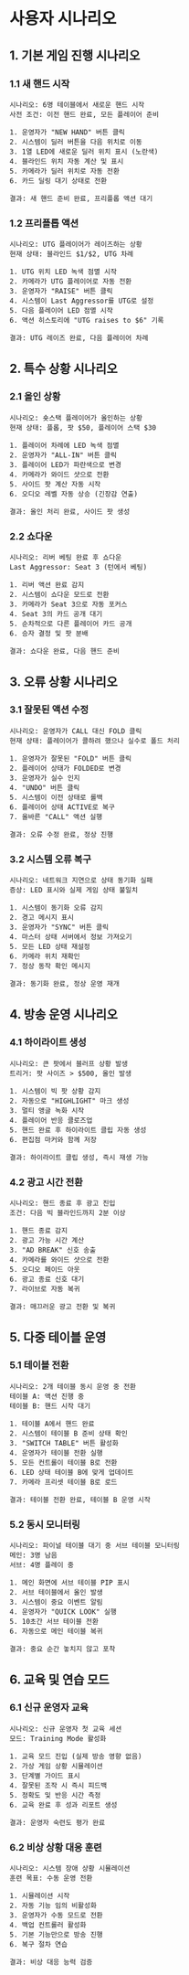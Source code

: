 # 사용자 시나리오

## 1. 기본 게임 진행 시나리오

### 1.1 새 핸드 시작
```
시나리오: 6명 테이블에서 새로운 핸드 시작
사전 조건: 이전 핸드 완료, 모든 플레이어 준비

1. 운영자가 "NEW HAND" 버튼 클릭
2. 시스템이 딜러 버튼을 다음 위치로 이동
3. 1열 LED에 새로운 딜러 위치 표시 (노란색)
4. 블라인드 위치 자동 계산 및 표시
5. 카메라가 딜러 위치로 자동 전환
6. 카드 딜링 대기 상태로 전환

결과: 새 핸드 준비 완료, 프리플롭 액션 대기
```

### 1.2 프리플롭 액션
```
시나리오: UTG 플레이어가 레이즈하는 상황
현재 상태: 블라인드 $1/$2, UTG 차례

1. UTG 위치 LED 녹색 점멸 시작
2. 카메라가 UTG 플레이어로 자동 전환
3. 운영자가 "RAISE" 버튼 클릭
4. 시스템이 Last Aggressor를 UTG로 설정
5. 다음 플레이어 LED 점멸 시작
6. 액션 히스토리에 "UTG raises to $6" 기록

결과: UTG 레이즈 완료, 다음 플레이어 차례
```

## 2. 특수 상황 시나리오

### 2.1 올인 상황
```
시나리오: 숏스택 플레이어가 올인하는 상황
현재 상태: 플롭, 팟 $50, 플레이어 스택 $30

1. 플레이어 차례에 LED 녹색 점멸
2. 운영자가 "ALL-IN" 버튼 클릭
3. 플레이어 LED가 파란색으로 변경
4. 카메라가 와이드 샷으로 전환
5. 사이드 팟 계산 자동 시작
6. 오디오 레벨 자동 상승 (긴장감 연출)

결과: 올인 처리 완료, 사이드 팟 생성
```

### 2.2 쇼다운
```
시나리오: 리버 베팅 완료 후 쇼다운
Last Aggressor: Seat 3 (턴에서 베팅)

1. 리버 액션 완료 감지
2. 시스템이 쇼다운 모드로 전환
3. 카메라가 Seat 3으로 자동 포커스
4. Seat 3의 카드 공개 대기
5. 순차적으로 다른 플레이어 카드 공개
6. 승자 결정 및 팟 분배

결과: 쇼다운 완료, 다음 핸드 준비
```

## 3. 오류 상황 시나리오

### 3.1 잘못된 액션 수정
```
시나리오: 운영자가 CALL 대신 FOLD 클릭
현재 상태: 플레이어가 콜하려 했으나 실수로 폴드 처리

1. 운영자가 잘못된 "FOLD" 버튼 클릭
2. 플레이어 상태가 FOLDED로 변경
3. 운영자가 실수 인지
4. "UNDO" 버튼 클릭
5. 시스템이 이전 상태로 롤백
6. 플레이어 상태 ACTIVE로 복구
7. 올바른 "CALL" 액션 실행

결과: 오류 수정 완료, 정상 진행
```

### 3.2 시스템 오류 복구
```
시나리오: 네트워크 지연으로 상태 동기화 실패
증상: LED 표시와 실제 게임 상태 불일치

1. 시스템이 동기화 오류 감지
2. 경고 메시지 표시
3. 운영자가 "SYNC" 버튼 클릭
4. 마스터 상태 서버에서 정보 가져오기
5. 모든 LED 상태 재설정
6. 카메라 위치 재확인
7. 정상 동작 확인 메시지

결과: 동기화 완료, 정상 운영 재개
```

## 4. 방송 운영 시나리오

### 4.1 하이라이트 생성
```
시나리오: 큰 팟에서 블러프 상황 발생
트리거: 팟 사이즈 > $500, 올인 발생

1. 시스템이 빅 팟 상황 감지
2. 자동으로 "HIGHLIGHT" 마크 생성
3. 멀티 앵글 녹화 시작
4. 플레이어 반응 클로즈업
5. 핸드 완료 후 하이라이트 클립 자동 생성
6. 편집점 마커와 함께 저장

결과: 하이라이트 클립 생성, 즉시 재생 가능
```

### 4.2 광고 시간 전환
```
시나리오: 핸드 종료 후 광고 진입
조건: 다음 빅 블라인드까지 2분 이상

1. 핸드 종료 감지
2. 광고 가능 시간 계산
3. "AD BREAK" 신호 송출
4. 카메라를 와이드 샷으로 전환
5. 오디오 페이드 아웃
6. 광고 종료 신호 대기
7. 라이브로 자동 복귀

결과: 매끄러운 광고 전환 및 복귀
```

## 5. 다중 테이블 운영

### 5.1 테이블 전환
```
시나리오: 2개 테이블 동시 운영 중 전환
테이블 A: 액션 진행 중
테이블 B: 핸드 시작 대기

1. 테이블 A에서 핸드 완료
2. 시스템이 테이블 B 준비 상태 확인
3. "SWITCH TABLE" 버튼 활성화
4. 운영자가 테이블 전환 실행
5. 모든 컨트롤이 테이블 B로 전환
6. LED 상태 테이블 B에 맞게 업데이트
7. 카메라 프리셋 테이블 B로 로드

결과: 테이블 전환 완료, 테이블 B 운영 시작
```

### 5.2 동시 모니터링
```
시나리오: 파이널 테이블 대기 중 서브 테이블 모니터링
메인: 3명 남음
서브: 4명 플레이 중

1. 메인 화면에 서브 테이블 PIP 표시
2. 서브 테이블에서 올인 발생
3. 시스템이 중요 이벤트 알림
4. 운영자가 "QUICK LOOK" 실행
5. 10초간 서브 테이블 전환
6. 자동으로 메인 테이블 복귀

결과: 중요 순간 놓치지 않고 포착
```

## 6. 교육 및 연습 모드

### 6.1 신규 운영자 교육
```
시나리오: 신규 운영자 첫 교육 세션
모드: Training Mode 활성화

1. 교육 모드 진입 (실제 방송 영향 없음)
2. 가상 게임 상황 시뮬레이션
3. 단계별 가이드 표시
4. 잘못된 조작 시 즉시 피드백
5. 정확도 및 반응 시간 측정
6. 교육 완료 후 성과 리포트 생성

결과: 운영자 숙련도 평가 완료
```

### 6.2 비상 상황 대응 훈련
```
시나리오: 시스템 장애 상황 시뮬레이션
훈련 목표: 수동 운영 전환

1. 시뮬레이션 시작
2. 자동 기능 임의 비활성화
3. 운영자가 수동 모드로 전환
4. 백업 컨트롤러 활성화
5. 기본 기능만으로 방송 진행
6. 복구 절차 연습

결과: 비상 대응 능력 검증
```